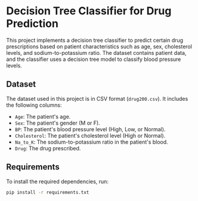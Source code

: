 # Decision Tree Classifier for Drug Prediction

This project implements a decision tree classifier to predict certain drug prescriptions based on patient characteristics such as age, sex, cholesterol levels, and sodium-to-potassium ratio. The dataset contains patient data, and the classifier uses a decision tree model to classify blood pressure levels.

## Dataset

The dataset used in this project is in CSV format (`drug200.csv`). It includes the following columns:
- `Age`: The patient's age.
- `Sex`: The patient's gender (M or F).
- `BP`: The patient's blood pressure level (High, Low, or Normal).
- `Cholesterol`: The patient's cholesterol level (High or Normal).
- `Na_to_K`: The sodium-to-potassium ratio in the patient's blood.
- `Drug`: The drug prescribed.

## Requirements

To install the required dependencies, run:

```bash
pip install -r requirements.txt
```
